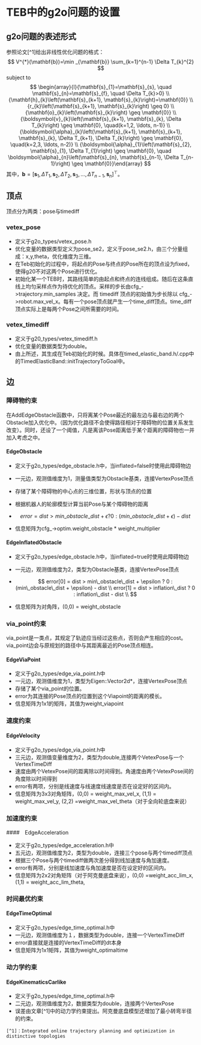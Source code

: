 # TEB中的g2o问题的设置

## g2o问题的表述形式 

参照论文[^1]给出非线性优化问题的格式：
$$
V^{*}(\mathbf{b})=\min _{\mathbf{b}} \sum_{k=1}^{n-1} \Delta T_{k}^{2}
$$
subject to 
$$
\begin{array}{l}{\mathbf{s}_{1}=\mathbf{s}_{s}, \quad \mathbf{s}_{n}=\mathbf{s}_{f}, \quad \Delta T_{k}>0} \\ {\mathbf{h}_{k}\left(\mathbf{s}_{k+1}, \mathbf{s}_{k}\right)=\mathbf{0}} \\ {r_{k}\left(\mathbf{s}_{k+1}, \mathbf{s}_{k}\right) \geq 0} \\ {\mathbf{o}_{k}\left(\mathbf{s}_{k}\right) \geq \mathbf{0}} \\ {\boldsymbol{v}_{k}\left(\mathbf{s}_{k+1}, \mathbf{s}_{k}, \Delta T_{k}\right) \geq \mathbf{0}, \quad(k=1,2, \ldots, n-1)} \\ {\boldsymbol{\alpha}_{k}\left(\mathbf{s}_{k+1}, \mathbf{s}_{k+1}, \mathbf{s}_{k}, \Delta T_{k+1}, \Delta T_{k}\right) \geq \mathbf{0}, \quad(k=2,3, \ldots, n-2)} \\ {\boldsymbol{\alpha}_{1}\left(\mathbf{s}_{2}, \mathbf{s}_{1}, \Delta T_{1}\right) \geq \mathbf{0}, \quad \boldsymbol{\alpha}_{n}\left(\mathbf{s}_{n}, \mathbf{s}_{n-1}, \Delta T_{n-1}\right) \geq \mathbf{0}}\end{array}
$$
其中，$\mathbf{b}=\left[\mathbf{s}_{1}, \Delta T_{1}, \mathbf{s}_{2}, \Delta T_{2}, \mathbf{s}_{3}, \ldots, \Delta T_{n-1}, \mathbf{s}_{n}\right]^{\top}$。

## 顶点

顶点分为两类：pose与timediff

### vetex_pose

* 定义于g2o_types/vetex_pose.h
* 优化变量的数据类型定义为pose_se2，定义于pose_se2.h，由三个分量组成：x,y,theta，优化维度为三维。
* 在Teb初始化的过程中，将起点的Pose与终点的Pose所在的顶点设为fixed，使得g20不对这两个Pose进行优化。
* 初始化某一个TEB时，其路线简单的由起点和终点的连线组成。随后在这条直线上均匀采样点作为待优化的顶点。采样的步长由cfg_->trajectory.min_samples 决定。而 timediff 顶点的初始值为步长除以 cfg_->robot.max_vel_x。每有一个pose顶点就产生一个time_diff顶点。time_diff顶点实际上是每两个Pose之间所需要的时间。

### vetex_timediff

* 定义于g20_types/vetex_timediff.h
* 优化变量的数据类型为double。
* 由上所述，其生成在Teb初始化的时候。具体在timed_elastic_band.h/.cpp中的TimedElasticBand::initTrajectoryToGoal中。

## 边

### 障碍物约束

在AddEdgeObstacle函数中，只将离某个Pose最近的最左边与最右边的两个Obstacle加入优化中。（因为优化路径不会使得路径相对于障碍物的位置关系发生改变）。同时，还设了一个阈值，凡是离该Pose距离低于某个距离的障碍物也一并加入考虑之中。

#### EdgeObstacle

* 定义于g2o_types/edge_obstacle.h中，当inflated=false时使用此障碍物边

* 一元边，观测值维度为1，测量值类型为Obstacle基类，连接VertexPose顶点

* 存储了某个障碍物的中心点的三维位置，形状与顶点的位置

* 根据机器人的轮廓模型计算当前Pose与某个障碍物的距离

* $$
  error = dist > min\_obstacle\_dist + \epsilon ? 0 : (min\_obstacle\_dist + \epsilon) - dist
  $$

* 信息矩阵为cfg_->optim.weight_obstacle * weight_multiplier

#### EdgeInflatedObstacle

* 定义于g2o_types/edge_obstacle.h中，当inflated=true时使用此障碍物边

* 一元边，观测值维度为2，类型为Obstacle基类，连接VertexPose顶点

* $$
  error[0] = dist > min\_obstacle\_dist + \epsilon ? 0 : (min\_obstacle\_dist + \epsilon) - dist \\
  error[1] = dist > inflation\_dist ? 0 : inflation\_dist - dist \\
  $$

* 信息矩阵为对角阵，(0,0) = weight_obstacle

### via_point约束

via_point是一类点，其规定了轨迹应当经过这些点，否则会产生相应的cost。via_point边会与原规划的路径中与其距离最近的Pose顶点相连。

#### EdgeViaPoint

* 定义于g2o_types/edge_via_point.h中
* 一元边，观测值维度为1，类型为Eigen::Vector2d*，连接VertexPose顶点
* 存储了某个via_point的位置。
* error为其连接的Pose顶点的位置到这个Viapoint的距离的模长。
* 信息矩阵为1x1的矩阵，其值为weight_viapoint

### 速度约束

#### EdgeVelocity

* 定义于g2o_types/edge_via_point.h中
* 三元边，观测值变量维度为2，类型为double,连接两个VetexPose与一个VertexTimeDiff
* 速度由两个VetexPose间的距离除以时间得到。角速度由两个VetexPose间的角度除以时间得到
* error有两项，分别是线速度与线速度线速度是否在设定好的区间内。
* 信息矩阵为3x3对角矩阵，(0,0) = weight_max_vel_x, (1,1) = weight_max_vel_y, (2,2) =weight_max_vel_theta（对于全向轮底盘来说）

###  加速度约束

####　EdgeAcceleration

* 定义于g2o_types/edge_acceleration.h中
* 五元边，观测值维度为2，类型为double，连接三个pose与两个timediff顶点
* 根据三个Pose与两个timediff做两次差分得到线加速度与角加速度。
* error有两项，分别是线加速度与角加速度是否在设定好的区间内。
* 信息矩阵为2x2对角矩阵（对于阿克曼底盘来说），(0,0) =weight_acc_lim_x, (1,1) = weight_acc_lim_theta,

### 时间最优约束

#### EdgeTimeOptimal

* 定义于g2o_types/edge_time_optimal.h中
* 一元边，观测值维度为１，数据类型为double，连接一个VertexTimeDiff
* error直接就是连接的VertexTimeDiff的dt本身
* 信息矩阵为1x1矩阵，其值为weight_optimaltime

### 动力学约束

#### EdgeKinematicsCarlike

* 定义于g2o_types/edge_time_optimal.h中
* 二元边，观测值维度为2，数据类型为double，连接两个VertexPose
* 误差由文章[^1]中的动力学约束提出。阿克曼底盘模型还增加了最小转弯半径的约束。





```
[^1]：Integrated online trajectory planning and optimization in distinctive topologies
```